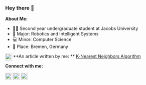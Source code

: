 ### Hey there 👋

**About Me:**
- 👨‍💻 Second year undergraduate student at Jacobs University
- 🤖 Major: Robotics and Intelligent Systems 
- 💻 Minor: Computer Science
- 📍 Place: Bremen, Germany
<!---
[![Top Languages](https://github-readme-stats.vercel.app/api/top-langs/?username=nayan-pradhan&layout=compact&hide=html)](https://github.com/anuraghazra/github-readme-stats)

[![Nayan's github stats](https://github-readme-stats.vercel.app/api?username=nayan-pradhan&count_private=true&show_icons=true)](https://github.com/anuraghazra/github-readme-stats)
-->
<!---
Here are some ideas to get you started:

- 🔭 I’m currently working on ...
- 🌱 I’m currently learning ...
- 👯 I’m looking to collaborate on ...
- 🤔 I’m looking for help with ...
- 💬 Ask me about ...
- 📫 How to reach me: ...
- 😄 Pronouns: ...
- ⚡ Fun fact: ...
-->

**An article written by me: **
<a href="https://medium.com/machine-learning-algorithms-101/k-nearest-neighbors-algorithm-59a890b9b1c6">
  <img align="left" alt="Nayan's Article on the Medium" width="22px" src="https://cdn.jsdelivr.net/npm/simple-icons@v3/icons/medium.svg" />
</a>
[K-Nearest Neighbors Algorithm](https://medium.com/machine-learning-algorithms-101/k-nearest-neighbors-algorithm-59a890b9b1c6)

**Connect with me:**

<a href="https://linkedin.com/in/nayanpradhan">
  <img align="left" alt="Nayan's LinkedIn" width="22px" src="https://cdn.jsdelivr.net/npm/simple-icons@v3/icons/linkedin.svg" />
</a>
<a href="mailto:nayan.pradhan@hotmail.com">
  <img align="left" alt="Nayan's Email" width="22px" src="https://cdn.jsdelivr.net/npm/simple-icons@3.13.0/icons/mail-dot-ru.svg" />
</a>
<a href="https://github.com/nayan-pradhan">
  <img align="left" alt="Nayan's Github" width="22px" src="https://cdn.jsdelivr.net/npm/simple-icons@v3/icons/github.svg" />
</a>

<!---
<a href="https://www.facebook.com/nayan.pradhan.92/">
  <img align="left" alt="Nayan's Facebook" width="22px" src="https://cdn.jsdelivr.net/npm/simple-icons@v3/icons/facebook.svg" />
</a>
-->

